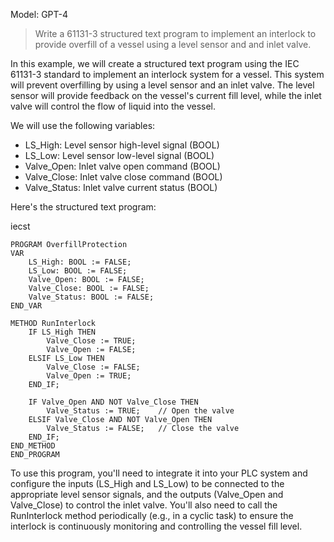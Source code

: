 Model: GPT-4

> Write a 61131-3 structured text program to implement an interlock to provide overfill of a vessel using a level sensor and and inlet valve.

In this example, we will create a structured text program using the IEC 61131-3 standard to implement an interlock system for a vessel. This system will prevent overfilling by using a level sensor and an inlet valve. The level sensor will provide feedback on the vessel's current fill level, while the inlet valve will control the flow of liquid into the vessel.

We will use the following variables:

*   LS\_High: Level sensor high-level signal (BOOL)
*   LS\_Low: Level sensor low-level signal (BOOL)
*   Valve\_Open: Inlet valve open command (BOOL)
*   Valve\_Close: Inlet valve close command (BOOL)
*   Valve\_Status: Inlet valve current status (BOOL)

Here's the structured text program:

iecst

```iecst
PROGRAM OverfillProtection
VAR
    LS_High: BOOL := FALSE;
    LS_Low: BOOL := FALSE;
    Valve_Open: BOOL := FALSE;
    Valve_Close: BOOL := FALSE;
    Valve_Status: BOOL := FALSE;
END_VAR

METHOD RunInterlock
    IF LS_High THEN
        Valve_Close := TRUE;
        Valve_Open := FALSE;
    ELSIF LS_Low THEN
        Valve_Close := FALSE;
        Valve_Open := TRUE;
    END_IF;

    IF Valve_Open AND NOT Valve_Close THEN
        Valve_Status := TRUE;    // Open the valve
    ELSIF Valve_Close AND NOT Valve_Open THEN
        Valve_Status := FALSE;   // Close the valve
    END_IF;
END_METHOD
END_PROGRAM
```

To use this program, you'll need to integrate it into your PLC system and configure the inputs (LS\_High and LS\_Low) to be connected to the appropriate level sensor signals, and the outputs (Valve\_Open and Valve\_Close) to control the inlet valve. You'll also need to call the RunInterlock method periodically (e.g., in a cyclic task) to ensure the interlock is continuously monitoring and controlling the vessel fill level.
